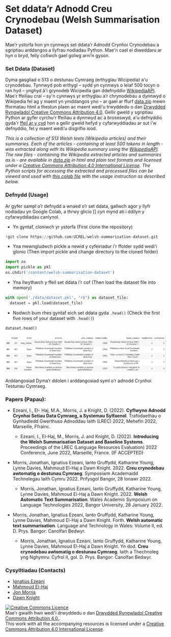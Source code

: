 # Set ddata’r Adnodd Creu Crynodebau (Welsh Summarisation Dataset)
Mae'r ystorfa hon yn cynnwys set ddata’r Adnodd Crynhoi Crynodebau a sgriptiau arddangos a llyfrau nodiadau Python. Mae'n cael ei diweddaru ar hyn o bryd, felly cofiwch gael golwg arni’n gyson.

### Set Ddata (Dataset)
Dyma gasgliad o 513 o destunau Cymraeg (erthyglau Wicipedia) a'u crynodebau. Tynnwyd pob erthygl – sydd yn cynnwys o leiaf 500 tocyn o ran hyd – ynghyd â'i grynodeb Wicipedia gan ddefnyddio [WikipediaAPI](https://pypi.org/project/Wikipedia-API/). Mae'r ffeiliau crai – sy'n cynnwys yr erthyglau a’r chrynodebau a dynnwyd o Wikipedia fel ag y maent yn ymddangos yno – ar gael ar ffurf [data.zip](data) mewn fformatau html a thestun plaen ac maent wedi'u trwyddedu o dan <a rel="license" href="http://creativecommons.org/licenses/by/4.0/">Drwydded Ryngwladol Creative Commons Attribution 4.0</a>. Gellir gweld y sgriptiau Python ar gyfer cyrchu'r ffeiliau a dynnwyd ac a broseswyd, a'u defnyddio gyda'r [ffeil ar y cyd](dataset.ipynb) hon a gellir gweld hefyd y cyfarwyddiadau ar sut i’w defnyddio, fel y maent wedi’u disgrifio isod.

*This is a collection of 513 Welsh texts (Wikipedia articles) and their summaries. Each of the articles - containing at least 500 tokens in length - was extracted along with its Wikipedia summary using the [WikipediaAPI](https://pypi.org/project/Wikipedia-API/). The raw files - containing the Wikipedia extracted articles and summaries as is - are available in [data.zip](data) in html and plain text formats and licensed under a <a rel="license" href="http://creativecommons.org/licenses/by/4.0/">Creative Commons Attribution 4.0 International License</a>. The Python scripts for accessing the extracted and processed files can be viewed and used with [this colab file](dataset.ipynb) with the usage instruction as described below.*


### Defnydd (Usage)
Ar gyfer sampl o’r defnydd a wnaed o’r set ddata, gallwch agor y llyfr nodiadau yn Google Colab, a thrwy glicio [] cyn mynd ati i ddilyn y cyfarwyddiadau canlynol.


- Yn gyntaf, cloniwch yr ystorfa (First clone the repository)
```python
!git clone https://github.com/UCREL/welsh-summarisation-dataset.git
```
- Yna mewngludwch pickle a newid y cyfeiriadur i'r ffolder sydd wedi'i glonio (Then import pickle and change directory to the cloned folder)
```python
import os
import pickle as pkl
os.chdir('/content/welsh-summarisation-dataset')
```
- Yna llwythwch y ffeil set ddata i'r cof (Then load the dataset file into memory)
```python
with open('./data/dataset.pkl', "rb") as dataset_file:
  dataset = pkl.load(dataset_file)
```
- Nodwch bum rhes gyntaf eich set ddata gyda `.head()` (Check the first five rows of your dataset with `.head()`)
```python
dataset.head()
```
![Dataset Screenshot](https://github.com/UCREL/welsh-summarisation-dataset/blob/main/img/dataset_screenshot.JPG?raw=true)

Arddangosiad
Dyma’r ddolen i arddangosiad syml o’r adnodd Crynhoi Testunau Cymraeg.

### Papers (Papau):
- Ezeani, I., El- Haj, M.A., Morris, J. a Knight, D. (2022). **Cyflwyno Adnodd Crynhoi Setiau Data Cymraeg, a Systemau Sylfaenol**. Trafodaethau o Gynhadledd Gwerthuso Adnoddau Iaith (LREC) 2022, Mehefin 2022, Marseille, Ffrainc.
  - Ezeani, I., El-Haj, M., Morris, J. and Knight, D. (2022). **Introducing the Welsh Summarisation Dataset and Baseline Systems**. Proceedings of the LREC (Language Resources Evaluation) 2022 Conference, June 2022, Marseille, France. (IF ACCEPTED)

- Morris, Jonathan, Ignatius Ezeani, Ianto Gruffydd, Katharine Young, Lynne Davies, Mahmoud El-Haj a Dawn Knight. 2022. **Creu crynodebau awtomatig o destunau Cymraeg**. Symposiwm Academaidd Technolegau Iaith Cymru 2022. Prifysgol Bangor, 28 Ionawr 2022.
  - Morris, Jonathan, Ignatius Ezeani, Ianto Gruffydd, Katharine Young, Lynne Davies, Mahmoud El-Haj a Dawn Knight. 2022. **Welsh Automatic Text Summarisation**. Wales Academic Symposium on Language Technologies 2022, Bangor University, 28 January 2022.

- Morris, Jonathan, Ignatius Ezeani, Ianto Gruffydd, Katharine Young, Lynne Davies, Mahmoud El-Haj a Dawn Knight. Forth. **Welsh automatic text summarisation**. Language and Technology in Wales: Volume II, ed. D. Prys. Bangor: Canolfan Bedwyr.
  - Morris, Jonathan, Ignatius Ezeani, Ianto Gruffydd, Katharine Young, Lynne Davies, Mahmoud El-Haj a Dawn Knight. Yn dod. **Creu crynodebau awtomatig o destunau Cymraeg**. Iaith a Thechnoleg yng Nghymru: Cyfrol II, gol. D. Prys. Bangor: Canolfan Bedwyr.

### Cysylltiadau (Contacts)
- [Ignatius Ezeani](https://github.com/IgnatiusEzeani)
- [Mahmoud El-Haj](https://github.com/drelhaj)
- [Jon Morris](https://github.com/jonmorris83)
- [Dawn Knight](https://github.com/DawnKnight-Cardiff)

<a rel="license" href="http://creativecommons.org/licenses/by/4.0/"><img alt="Creative Commons Licence" style="border-width:0" src="https://i.creativecommons.org/l/by/4.0/88x31.png" /></a><br>Mae'r gwaith hwn wedi'i drwyddedu o dan <a rel="license" href="http://creativecommons.org/licenses/by/4.0/">Drwydded Ryngwladol Creative Commons Attribution 4.0.</a>.<br>This work with all the accompanying resources is licensed under a <a rel="license" href="http://creativecommons.org/licenses/by/4.0/">Creative Commons Attribution 4.0 International License</a>.
